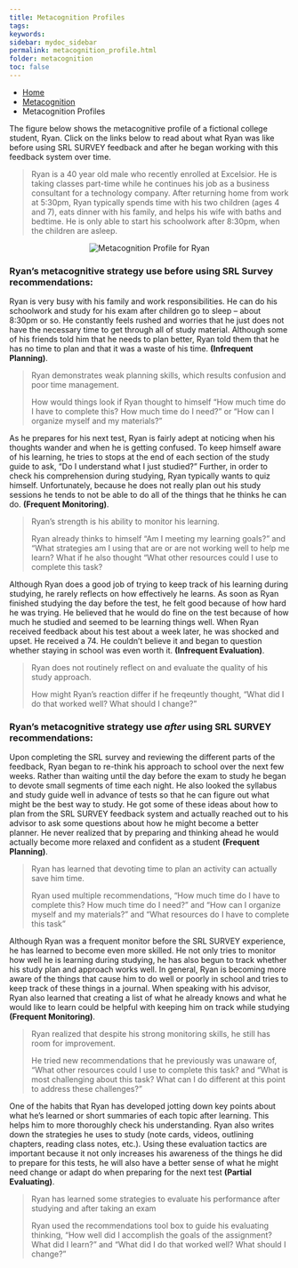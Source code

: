 ```yaml
---
title: Metacognition Profiles
tags: 
keywords: 
sidebar: mydoc_sidebar
permalink: metacognition_profile.html
folder: metacognition
toc: false
---
```


<ul class="breadcrumb">
    <li><a href="index.html">Home</a></li>
    <li><a href="metacognition_overview.html">Metacognition</a></li>
    <li class="active">Metacognition Profiles</li>
</ul>

The figure below shows the metacognitive profile of a fictional college student, Ryan. Click on the links below to read about what Ryan was like before using SRL SURVEY feedback and after he began working with this feedback system over time. 

> Ryan is a 40 year old male who recently enrolled at Excelsior. He is taking classes part-time while he continues his job as a business consultant for a technology company.  After returning home from work at 5:30pm, Ryan typically spends time with his two children (ages 4 and 7), eats dinner with his family, and helps his wife with baths and bedtime. He is only able to start his schoolwork after 8:30pm, when the children are asleep.

<center><img src='images/metacognition_ryan.png' alt='Metacognition Profile for Ryan' /></center>

### Ryan’s metacognitive strategy use before using SRL Survey recommendations:

Ryan is very busy with his family and work responsibilities. He can do his schoolwork and study for his exam after children go to sleep – about 8:30pm or so. He constantly feels rushed and worries that he just does not have the necessary time to get through all of study material. Although some of his friends told him that he needs to plan better, Ryan told them that he has no time to plan and that it was a waste of his time. **(Infrequent Planning)**.

> Ryan demonstrates weak planning skills, which results confusion and poor time management.
> 
> How would things look if Ryan thought to himself “How much time do I have to complete this? How much time do I need?” or “How can I organize myself and my materials?”

As he prepares for his next test, Ryan is fairly adept at noticing when his thoughts wander and when he is getting confused. To keep himself aware of his learning, he tries to stops at the end of each section of the study guide to ask, “Do I understand what I just studied?” Further, in order to check his comprehension during studying, Ryan typically wants to quiz himself. Unfortunately, because he does not really plan out his study sessions he tends to not be able to do all of the things that he thinks he can do. **(Frequent Monitoring)**.

> Ryan’s strength is his ability to monitor his learning. 
> 
> Ryan already thinks to himself “Am I meeting my learning goals?” and “What strategies am I using that are or are not working well to help me learn? What if he also thought “What other resources could I use to complete this task?

Although Ryan does a good job of trying to keep track of his learning during studying, he rarely reflects on how effectively he learns. As soon as Ryan finished studying the day before the test, he felt good because of how hard he was trying. He believed that he would do fine on the test because of how much he studied and seemed to be learning things well. When Ryan received feedback about his test about a week later, he was shocked and upset. He received a 74. He couldn’t believe it and began to question whether staying in school was even worth it. **(Infrequent Evaluation)**.

> Ryan does not routinely reflect on and evaluate the quality of his study approach.
> 
> How might Ryan’s reaction differ if he freqeuntly thought, “What did I do that worked well? What should I change?”

### Ryan’s metacognitive strategy use *after* using SRL SURVEY recommendations:

Upon completing the SRL survey and reviewing the different parts of the feedback, Ryan began to re-think his approach to school over the next few weeks. Rather than waiting until the day before the exam to study he began to devote small segments of time each night. He also looked the syllabus and study guide well in advance of tests so that he can figure out what might be the best way to study. He got some of these ideas about how to plan from the SRL SURVEY feedback system and actually reached out to his advisor to ask some questions about how he might become a better planner. He never realized that by preparing and thinking ahead he would actually become more relaxed and confident as a student  **(Frequent Planning)**.

> Ryan has learned that devoting time to plan an activity can actually save him time.
> 
> Ryan used multiple recommendations, “How much time do I have to complete this? How much time do I need?” and “How can I organize myself and my materials?” and “What resources do I have to complete this task”

Although Ryan was a frequent monitor before the SRL SURVEY experience, he has learned to become even more skilled. He not only tries to monitor how well he is learning during studying, he has also begun to track whether his study plan and approach works well. In general, Ryan is becoming more aware of the things that cause him to do well or poorly in school and tries to keep track of these things in a journal. When speaking with his advisor, Ryan also learned that creating a list of what he already knows and what he would like to learn could be helpful with keeping him on track while studying **(Frequent Monitoring)**.

> Ryan realized that despite his strong monitoring skills, he still has room for improvement.
> 
> He tried new recommendations that he previously was unaware of, “What other resources could I use to complete this task? and “What is most challenging about this task? What can I do different at this point to address these challenges?”

One of the habits that Ryan has developed jotting down key points about what he’s learned or short summaries of each topic after learning. This helps him to more thoroughly check his understanding. Ryan also writes down the strategies he uses to study (note cards, videos, outlining chapters, reading class notes, etc.). Using these evaluation tactics are important because it not only increases his awareness of the things he did to prepare for this tests, he will also have a better sense of what he might need change or adapt do when preparing for the next test **(Partial Evaluating)**.

> Ryan has learned some strategies to evaluate his performance after studying and after taking an exam
> 
> Ryan used the recommendations tool box to guide his evaluating thinking, “How well did I accomplish the goals of the assignment? What did I learn?” and “What did I do that worked well? What should I change?”

